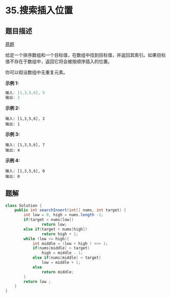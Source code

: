 # 35.搜索插入位置

## 题目描述

[原题](https://leetcode-cn.com/problems/search-insert-position/)

给定一个排序数组和一个目标值，在数组中找到目标值，并返回其索引。如果目标值不存在于数组中，返回它将会被按顺序插入的位置。

你可以假设数组中无重复元素。

**示例 1:**

```java
输入: [1,3,5,6], 5
输出: 2
```

**示例 2:**

```text
输入: [1,3,5,6], 2
输出: 1
```

**示例 3:**

```text
输入: [1,3,5,6], 7
输出: 4
```

**示例 4:**

```text
输入: [1,3,5,6], 0
输出: 0
```

## 题解

```java
class Solution {
    public int searchInsert(int[] nums, int target) {
        int low = 0, high = nums.length -1;
        if(target < nums[low])
                return low;
        else if(target > nums[high])
                return high + 1;
        while (low <= high){
            int middle = (low + high ) >>> 1;
            if(nums[middle] > target)
                high = middle - 1;
            else if(nums[middle] < target)
                low = middle + 1;
            else 
                return middle;   
        }
        return low ;
    }
}
```


